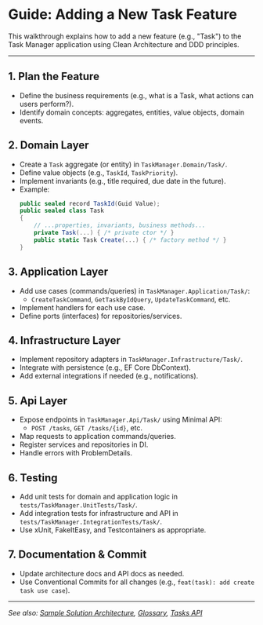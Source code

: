 # Guide: Adding a New Task Feature

This walkthrough explains how to add a new feature (e.g., "Task") to the Task Manager application using Clean Architecture and DDD principles.

---

## 1. Plan the Feature
- Define the business requirements (e.g., what is a Task, what actions can users perform?).
- Identify domain concepts: aggregates, entities, value objects, domain events.

## 2. Domain Layer
- Create a `Task` aggregate (or entity) in `TaskManager.Domain/Task/`.
- Define value objects (e.g., `TaskId`, `TaskPriority`).
- Implement invariants (e.g., title required, due date in the future).
- Example:
  ```csharp
  public sealed record TaskId(Guid Value);
  public sealed class Task
  {
      // ...properties, invariants, business methods...
      private Task(...) { /* private ctor */ }
      public static Task Create(...) { /* factory method */ }
  }
  ```

## 3. Application Layer
- Add use cases (commands/queries) in `TaskManager.Application/Task/`:
  - `CreateTaskCommand`, `GetTaskByIdQuery`, `UpdateTaskCommand`, etc.
- Implement handlers for each use case.
- Define ports (interfaces) for repositories/services.

## 4. Infrastructure Layer
- Implement repository adapters in `TaskManager.Infrastructure/Task/`.
- Integrate with persistence (e.g., EF Core DbContext).
- Add external integrations if needed (e.g., notifications).

## 5. Api Layer
- Expose endpoints in `TaskManager.Api/Task/` using Minimal API:
  - `POST /tasks`, `GET /tasks/{id}`, etc.
- Map requests to application commands/queries.
- Register services and repositories in DI.
- Handle errors with ProblemDetails.

## 6. Testing
- Add unit tests for domain and application logic in `tests/TaskManager.UnitTests/Task/`.
- Add integration tests for infrastructure and API in `tests/TaskManager.IntegrationTests/Task/`.
- Use xUnit, FakeItEasy, and Testcontainers as appropriate.

## 7. Documentation & Commit
- Update architecture docs and API docs as needed.
- Use Conventional Commits for all changes (e.g., `feat(task): add create task use case`).

---

*See also: [Sample Solution Architecture](../design/architecture.md), [Glossary](../design/glossary.md), [Tasks API](../api/tasks.md)*
